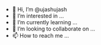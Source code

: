 - 👋 Hi, I’m @ujashujash
- 👀 I’m interested in ...
- 🌱 I’m currently learning ...
- 💞️ I’m looking to collaborate on ...
- 📫 How to reach me ...

<!---
ujashujash/ujashujash is a ✨ special ✨ repository because its `README.md` (this file) appears on your GitHub profile.
You can click the Preview link to take a look at your changes.
--->
